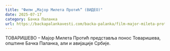 ```yaml
---
title: "Филм „Мајор Милета Протић“ (ВИДЕО)"
date: 2025-07-17
category: Бачка Паланка
url: https://backapalankavesti.com/backa-palanka/film-major-mileta-protic-video/
---
```


ТОВАРИШЕВО – Мајор Милета Протић представља понос Товаришева, општине Бачка Паланка, али и авијације Србије.

